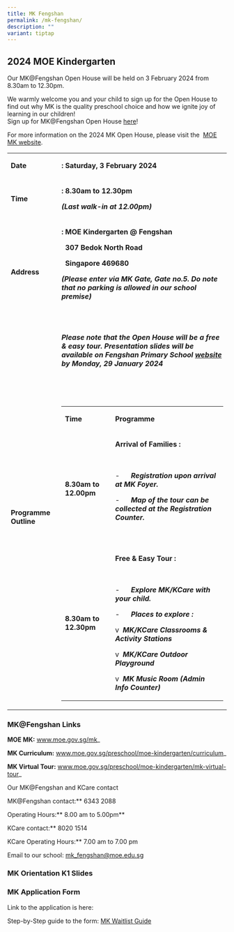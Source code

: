 ```yaml
---
title: MK Fengshan
permalink: /mk-fengshan/
description: ""
variant: tiptap
---
```

<h2>2024 MOE Kindergarten</h2>
<p>Our MK@Fengshan Open House will be held on 3 February 2024 from 8.30am
to 12.30pm.</p>
<p>We warmly welcome you and your child to sign up for the Open House to
find out why MK is the quality preschool choice and how we ignite joy of
learning in our children!
<br>Sign up for MK@Fengshan Open House&nbsp;<a href="https://go.gov.sg/mkoh2024" rel="noopener noreferrer nofollow" target="_blank">here</a>!</p>
<p>For more information on the 2024 MK Open House, please visit the&nbsp;
<a href="https://www.moe.gov.sg/mk" rel="noopener noreferrer nofollow" target="_blank">MOE MK website</a>.</p>
<table>
<tbody>
<tr>
<td rowspan="1" colspan="1">
<p><strong>Date</strong>
</p>
</td>
<td rowspan="1" colspan="1">
<p><strong>: Saturday, 3 February 2024</strong>
</p>
</td>
</tr>
<tr>
<td rowspan="1" colspan="1">
<p><strong>Time</strong>
</p>
</td>
<td rowspan="1" colspan="1">
<p><strong>: 8.30am to 12.30pm</strong>
</p>
<p><strong><em>(Last walk-in at 12.00pm)</em></strong>
</p>
</td>
</tr>
<tr>
<td rowspan="1" colspan="1">
<p><strong>Address</strong>
</p>
</td>
<td rowspan="1" colspan="1">
<p><strong>: MOE Kindergarten @ Fengshan</strong>
</p>
<p><strong>&nbsp; 307 Bedok North Road</strong>
</p>
<p><strong>&nbsp; Singapore 469680</strong>
</p>
<p><strong><em>(Please enter via MK Gate, Gate no.5. Do note that no parking is allowed in our school premise)</em></strong>
</p>
<p><strong><em>&nbsp;</em></strong>
</p>
</td>
</tr>
<tr>
<td rowspan="1" colspan="1">
<p><strong>Programme Outline</strong>
</p>
</td>
<td rowspan="1" colspan="1">
<p><strong><em>Please note that the Open House will be a free &amp; easy tour. Presentation slides will be available on Fengshan Primary School <a href="https://www.fengshanpri.moe.edu.sg/mk-fengshan/" rel="noopener noreferrer nofollow" target="_blank">website</a> by Monday, 29 January 2024</em></strong>
</p>
<p>&nbsp;</p>
<p>&nbsp;</p>
<table>
<tbody>
<tr>
<td rowspan="1" colspan="1">
<p><strong>Time</strong>
</p>
</td>
<td rowspan="1" colspan="1">
<p><strong>Programme</strong>
</p>
</td>
</tr>
<tr>
<td rowspan="1" colspan="1">
<p><strong>8.30am to 12.00pm</strong>
</p>
</td>
<td rowspan="1" colspan="1">
<p><strong>Arrival of Families :</strong>
</p>
<p><strong>&nbsp;</strong>
</p>
<p>-&nbsp;&nbsp;&nbsp;&nbsp;&nbsp; <strong><em>Registration upon arrival at MK Foyer.</em></strong>
</p>
<p>-&nbsp;&nbsp;&nbsp;&nbsp;&nbsp; <strong><em>Map of the tour can be collected at the Registration Counter.</em></strong>
</p>
<p><strong>&nbsp;</strong>
</p>
</td>
</tr>
<tr>
<td rowspan="1" colspan="1">
<p><strong>8.30am to 12.30pm</strong>
</p>
</td>
<td rowspan="1" colspan="1">
<p><strong>Free &amp; Easy Tour :</strong>
</p>
<p><strong>&nbsp;</strong>
</p>
<p>-&nbsp;&nbsp;&nbsp;&nbsp;&nbsp; <strong><em>Explore MK/KCare with your child.</em></strong>
</p>
<p>-&nbsp;&nbsp;&nbsp;&nbsp;&nbsp; <strong><em>Places to explore :</em></strong>
</p>
<p>v&nbsp; <strong><em>MK/KCare Classrooms &amp; Activity Stations</em></strong>
</p>
<p>v&nbsp; <strong><em>MK/KCare Outdoor Playground</em></strong>
</p>
<p>v&nbsp; <strong><em>MK Music Room (Admin Info Counter)</em></strong>
</p>
</td>
</tr>
</tbody>
</table>
<p></p>
</td>
</tr>
</tbody>
</table>
<h3>MK@Fengshan Links</h3>
<p><strong>MOE MK:</strong>&nbsp;<a href="http://www.moe.gov.sg/mk" rel="noopener noreferrer nofollow" target="_blank">www.moe.gov.sg/mk</a>_</p>
<p><strong>MK Curriculum:</strong>&nbsp;<a href="http://www.moe.gov.sg/preschool/moe-kindergarten/curriculum" rel="noopener noreferrer nofollow" target="_blank">www.moe.gov.sg/preschool/moe-kindergarten/curriculum</a>_</p>
<p><strong>MK Virtual Tour:</strong>&nbsp;<a href="http://www.moe.gov.sg/preschool/moe-kindergarten/mk-virtual-tour" rel="noopener noreferrer nofollow" target="_blank">www.moe.gov.sg/preschool/moe-kindergarten/mk-virtual-tour</a>_</p>
<p>Our MK@Fengshan and KCare contact</p>
<p>MK@Fengshan contact:**&nbsp;6343 2088</p>
<p>Operating Hours:**&nbsp;8.00 am to 5.00pm**</p>
<p>KCare contact:**&nbsp;8020 1514</p>
<p>KCare Operating Hours:**&nbsp;7.00 am to 7.00 pm</p>
<p>Email to our school: <a href="mailto:mk_fengshan@moe.edu.sg" rel="noopener noreferrer nofollow" target="_blank">mk_fengshan@moe.edu.sg</a>
</p>
<h3>MK Orientation K1 Slides</h3>
<p></p>
<h3>MK Application Form</h3>
<p>Link to the application is here:</p>
<p>Step-by-Step guide to the form: <a href="https://go.gov.sg/mk-waitlist-guide" rel="noopener noreferrer nofollow" target="_blank">MK Waitlist Guide</a>
</p>